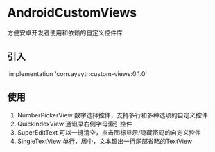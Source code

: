 # AndroidCustomViews
方便安卓开发者使用和依赖的自定义控件库



## 引入

​	implementation 'com.ayvytr:custom-views:0.1.0' 

## 使用

1. NumberPickerView 数字选择控件，支持多行和多种选项的自定义控件
2. QuickIndexView 通讯录右侧字母索引控件
3. SuperEditText 可以一键清空，点击图标显示/隐藏密码的自定义控件
4. SingleTextView 单行，居中，文本超出一行尾部省略的TextView

